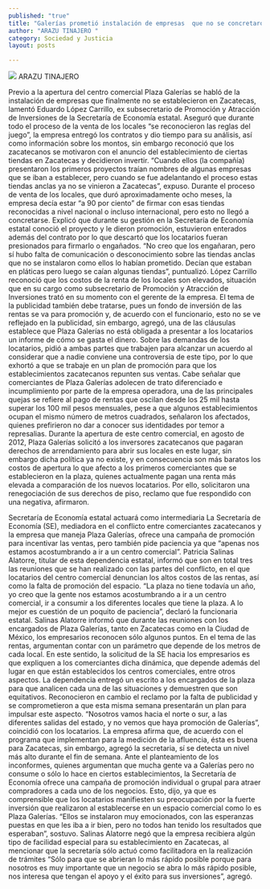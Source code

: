 ```yaml
---
published: "true"
title: "Galerías prometió instalación de empresas  que no se concretaron: Eduardo López"
author: "ARAZU TINAJERO "
category: Sociedad y Justicia
layout: posts

---
```


![](http://i.imgur.com/3MGSzTzm.jpg)
ARAZU TINAJERO 

Previo a la apertura del centro comercial Plaza Galerías se habló de la instalación de empresas que finalmente no se establecieron en Zacatecas, lamentó Eduardo López Carrillo, ex subsecretario de Promoción y Atracción de Inversiones de la Secretaría de Economía estatal. 
Aseguró que durante todo el proceso de la venta de los locales “se reconocieron las reglas del juego”, la empresa entregó los contratos y dio tiempo para su análisis, así como información sobre los montos, sin embargo reconoció que los zacatecanos se motivaron con el anuncio del establecimiento de ciertas tiendas en Zacatecas y decidieron invertir.
“Cuando ellos (la compañía) presentaron los primeros proyectos traían nombres de algunas empresas que se iban a establecer, pero cuando se fue adelantando el proceso estas tiendas anclas ya no se vinieron a Zacatecas”, expuso.
Durante el proceso de venta de los locales, que duró aproximadamente ocho meses, la empresa decía estar “a 90 por ciento” de firmar con esas tiendas reconocidas a nivel nacional o incluso internacional, pero esto no llegó a concretarse.
Explicó que durante su gestión en la Secretaría de Economía estatal conoció el proyecto y le dieron promoción, estuvieron enterados además del contrato por lo que descartó que los locatarios fueran presionados para firmarlo o engañados.
“No creo que los engañaran, pero sí hubo falta de comunicación o desconocimiento sobre las tiendas anclas que no se instalaron como ellos lo habían prometido. Decían que estaban en pláticas pero luego se caían algunas tiendas”, puntualizó.
López Carrillo reconoció que los costos de la renta de los locales son elevados, situación que en su cargo como subsecretario de Promoción y Atracción de Inversiones trató en su momento con el gerente de la empresa.
El tema de la publicidad también debe tratarse, pues un fondo de inversión de las rentas se va para promoción y, de acuerdo con el funcionario, esto no se ve reflejado en la publicidad, sin embargo, agregó, una de las cláusulas establece que Plaza Galerías no está obligada a presentar a los locatarios un informe de cómo se gasta el dinero.
Sobre las demandas de los locatarios, pidió a ambas partes que trabajen para alcanzar un acuerdo al considerar que a nadie conviene una controversia de este tipo, por lo que exhortó a que se trabaje en un plan de promoción para que los establecimientos zacatecanos repunten sus ventas.
Cabe señalar que comerciantes de Plaza Galerías adolecen de trato diferenciado e incumplimiento por parte de la empresa operadora, una de las principales quejas se refiere al pago de rentas que oscilan desde los 25 mil hasta superar los 100 mil pesos mensuales, pese a que algunos establecimientos ocupan el mismo número de metros cuadrados, señalaron los afectados, quienes prefirieron no dar a conocer sus identidades por temor a represalias.
Durante la apertura de este centro comercial, en agosto de 2012, Plaza Galerías solicitó a los inversores zacatecanos que pagaran derechos de arrendamiento para abrir sus locales en este lugar, sin embargo dicha política ya no existe, y en consecuencia son más baratos los costos de apertura lo que afecto a los primeros comerciantes que se establecieron en la plaza, quienes actualmente pagan una renta más elevada a comparación de los nuevos locatarios. 
Por ello, solicitaron una renegociación de sus derechos de piso, reclamo que fue respondido con una negativa, afirmaron.

Secretaría de Economía estatal 
actuará como intermediaria
La Secretaría de Economía (SE), mediadora en el conflicto entre comerciantes zacatecanos y la empresa que maneja Plaza Galerías, ofrece una campaña de promoción para incentivar las ventas, pero también pide paciencia ya que “apenas nos estamos acostumbrando a ir a un centro comercial”.
Patricia Salinas Alatorre, titular de esta dependencia estatal, informó que son en total tres las reuniones que se han realizado con las partes del conflicto, en el que locatarios del centro comercial denuncian los altos costos de las rentas, así como la falta de promoción del espacio.
“La plaza no tiene todavía un año, yo creo que la gente nos estamos acostumbrando a ir a un centro comercial, ir a consumir a los diferentes locales que tiene la plaza. A lo mejor es cuestión de un poquito de paciencia”, declaró la funcionaria estatal.
Salinas Alatorre informó que durante las reuniones con los encargados de Plaza Galerías, tanto en Zacatecas como en la Ciudad de México, los empresarios reconocen sólo algunos puntos. En el tema de las rentas, argumentan contar con un parámetro que depende de los metros de cada local.
En este sentido, la solicitud de la SE hacia los empresarios es que expliquen a los comerciantes dicha dinámica, que depende además del lugar en que están establecidos los centros comerciales, entre otros aspectos. 
La dependencia entregó un escrito a los encargados de la plaza para que analicen cada una de las situaciones y demuestren que son equitativos.
Reconocieron en cambio el reclamo por la falta de publicidad y se comprometieron a que esta misma semana presentarán un plan para impulsar este aspecto. “Nosotros vamos hacia el norte o sur, a las diferentes salidas del estado, y no vemos que haya promoción de Galerías”, coincidió con los locatarios.
La empresa afirma que, de acuerdo con el programa que implementan para la medición de la afluencia, ésta es buena para Zacatecas, sin embargo, agregó la secretaria, sí se detecta un nivel más alto durante el fin de semana.
Ante el planteamiento de los inconformes, quienes argumentan que mucha gente va a Galerías pero no consume o sólo lo hace en ciertos establecimientos, la Secretaría de Economía ofrece una campaña de promoción individual o grupal para atraer compradores a cada uno de los negocios.
Esto, dijo, ya que es comprensible que los locatarios manifiesten su preocupación por la fuerte inversión que realizaron al establecerse en un espacio comercial como lo es Plaza Galerías. 
“Ellos se instalaron muy emocionados, con las esperanzas puestas en que les iba a ir bien, pero no todos han tenido los resultados que esperaban”, sostuvo.
Salinas Alatorre negó que la empresa recibiera algún tipo de facilidad especial para su establecimiento en Zacatecas, al mencionar que la secretaría sólo actuó como facilitadora en la realización de trámites “Sólo para que se abrieran lo más rápido posible porque para nosotros es muy importante que un negocio se abra lo más rápido posible, nos interesa que tengan el apoyo y el éxito para sus inversiones”, agregó.
